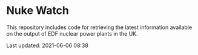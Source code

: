 # Nuke Watch

This repository includes code for retrieving the latest information available on the output of EDF nuclear power plants in the UK.

Last updated: 2021-06-06 08:38
